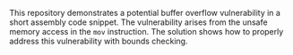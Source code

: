 This repository demonstrates a potential buffer overflow vulnerability in a short assembly code snippet.  The vulnerability arises from the unsafe memory access in the `mov` instruction. The solution shows how to properly address this vulnerability with bounds checking.